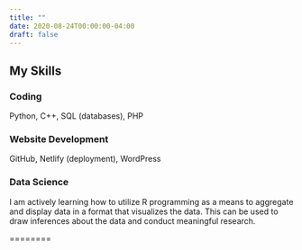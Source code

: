 ```yaml
---
title: ""
date: 2020-08-24T00:00:00-04:00
draft: false
---
```

## My Skills


### Coding
Python, C++, SQL (databases), PHP


### Website Development 
GitHub, Netlify (deployment), WordPress

### Data Science
I am actively learning how to utilize R programming as a means to aggregate and display data in a format that visualizes the data. This can be used to draw inferences about the data and conduct meaningful research. 


========
